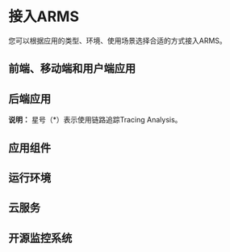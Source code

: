 # 接入ARMS

您可以根据应用的类型、环境、使用场景选择合适的方式接入ARMS。



## 前端、移动端和用户端应用

## 后端应用

**说明：** 星号（\*）表示使用链路追踪Tracing Analysis。

## 应用组件

## 运行环境

## 云服务

## 开源监控系统

